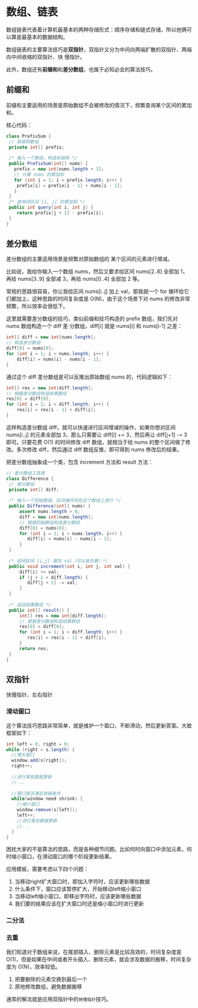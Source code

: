 # 数组、链表

数组链表代表着计算机最基本的两种存储形式：顺序存储和链式存储，所以他俩可以算是最基本的数据结构。

 数组链表的主要算法技巧是**双指针**，双指针⼜分为中间向两端扩散的双指针、两端向中间收缩的双指针、快 慢指针。 

此外，数组还有**前缀和**和**差分数组**，也属于必知必会的算法技巧。



## 前缀和

前缀和主要适⽤的场景是原始数组不会被修改的情况下，频繁查询某个区间的累加和。

核心代码：

```java
class PrefixSum {
 // 前缀和数组
 private int[] prefix;
 
 /* 输⼊⼀个数组，构造前缀和 */
 public PrefixSum(int[] nums) {
   prefix = new int[nums.length + 1];
   // 计算 nums 的累加和
   for (int i = 1; i < prefix.length; i++) {
   	prefix[i] = prefix[i - 1] + nums[i - 1];
   }
 }
 /* 查询闭区间 [i, j] 的累加和 */
 public int query(int i, int j) {
 	return prefix[j + 1] - prefix[i];
 }
}
```



## 差分数组

差分数组的主要适⽤场景是频繁对原始数组的 某个区间的元素进⾏增减。

⽐如说，我给你输⼊⼀个数组 nums，然后⼜要求给区间 nums[2..6] 全部加 1，再给 nums[3..9] 全部减 3，再给 nums[0..4] 全部加 2 等。

常规的思路很容易，你让我给区间 nums[i..j] 加上 val，那我就⼀个 for 循环给它们都加上，这种思路的时间复杂度是 O(N)，由于这个场景下对 nums 的修改⾮常频繁，所以效率会很低下。

这⾥就需要差分数组的技巧，类似前缀和技巧构造的 prefix 数组，我们先对 nums 数组构造⼀个 diff 差 分数组，diff[i] 就是 nums[i] 和 nums[i-1] 之差：

```java
int[] diff = new int[nums.length];
// 构造差分数组
diff[0] = nums[0];
for (int i = 1; i < nums.length; i++) {
 	diff[i] = nums[i] - nums[i - 1];
}
```

通过这个 diff 差分数组是可以反推出原始数组 nums 的，代码逻辑如下：

```java
int[] res = new int[diff.length];
// 根据差分数组构造结果数组
res[0] = diff[0];
for (int i = 1; i < diff.length; i++) {
 	res[i] = res[i - 1] + diff[i];
}
```

这样构造差分数组 diff，就可以快速进⾏区间增减的操作，如果你想对区间 nums[i..j] 的元素全部加 3，那么只需要让 diff[i] += 3，然后再让 diff[j+1] -= 3 即可。只要花费 O(1) 的时间修改 diff 数组，就相当于给 nums 的整个区间做了修改。多次修改 diff，然后通过 diff 数组反推，即可得到 nums 修改后的结果。

把差分数组抽象成⼀个类，包含 increment ⽅法和 result ⽅法：

```java
// 差分数组⼯具类
class Difference {
 // 差分数组
 private int[] diff;
 
 /* 输⼊⼀个初始数组，区间操作将在这个数组上进⾏ */
 public Difference(int[] nums) {
     assert nums.length > 0;
     diff = new int[nums.length];
     // 根据初始数组构造差分数组
     diff[0] = nums[0];
     for (int i = 1; i < nums.length; i++) {
        diff[i] = nums[i] - nums[i - 1];
     }
 }
  
 /* 给闭区间 [i,j] 增加 val（可以是负数）*/
 public void increment(int i, int j, int val) {
     diff[i] += val;
     if (j + 1 < diff.length) {
        diff[j + 1] -= val;
     }
 }
  
 /* 返回结果数组 */
 public int[] result() {
     int[] res = new int[diff.length];
     // 根据差分数组构造结果数组
     res[0] = diff[0];
     for (int i = 1; i < diff.length; i++) {
      	res[i] = res[i - 1] + diff[i];
     }
     return res;
 }
}

```



## 双指针

快慢指针、左右指针

### 滑动窗口

这个算法技巧思路非常简单，就是维护一个窗口，不断滑动，然后更新答案。大致框架如下：

```java
int left = 0, right = 0;
while (right < s.length) {
  //增大窗口
  window.add(s[right]);
  right++;
  
  //进行某些数据更新
  //...
  
  //窗口是否满足收缩条件
  while(window need shrink) {
    //缩小窗口
    window.remove(s[left]);
    left++;
    //进行某些数据更新
  	//...
  }
}
```

困扰大家的不是算法的思路，而是各种细节问题。比如何时向窗口中添加元素，何时缩小窗口，在滑动窗口的哪个阶段更新结果。

应用模板，需要考虑以下四个问题：

1. 当移动right扩大窗口时，即加入字符时，应该更新哪些数据
2. 什么条件下，窗口应该暂停扩大，开始移动left缩小窗口
3. 当移动left缩小窗口，即移出字符时，应该更新哪些数据
4. 我们要的结果应该在扩大窗口时还是缩小窗口时进行更新

### 二分法



### 去重

我们知道对于数组来说，在尾部插⼊、删除元素是⽐较⾼效的，时间复杂度是 O(1)，但是如果在中间或者开头插⼊、删除元素，就会涉及数据的搬移，时间复杂度为 O(N)，效率较低。

1. 把要删除的元素交换到最后一个
2. 原地修改数组，避免数据搬移

通常的解法就是应用双指针中的`快慢指针`技巧。

